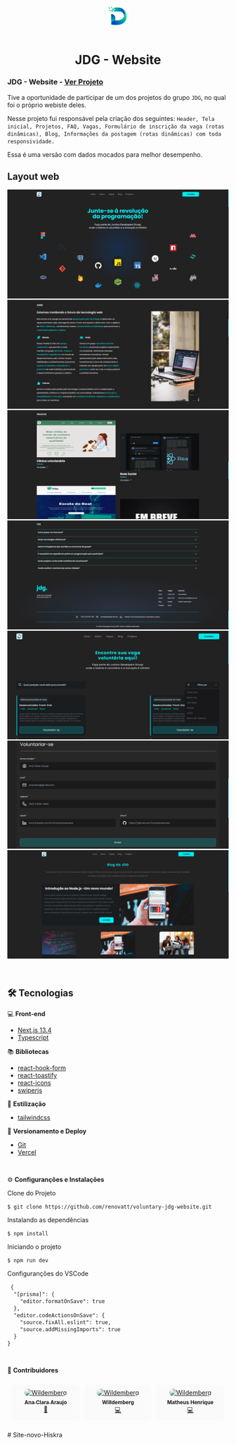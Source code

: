 <div align='center'>
<img src="./public/jdg.png" width="50px"/>
<br/> <br/>
<h1>JDG - Website</h1> 
</div>

### JDG - Website - [Ver Projeto](https://voluntary-jdg-website.vercel.app/)

Tive a oportunidade de participar de um dos projetos do grupo ``JDG``, no qual foi o próprio webiste deles.

Nesse projeto fui responsável pela criação dos seguintes: ``Header, Tela inicial, Projetos, FAQ, Vagas, Formulário de inscrição da vaga (rotas dinâmicas), Blog, Informações da postagem (rotas dinâmicas) com toda responsividade.``

Essa é uma versão com dados mocados para melhor desempenho.

## Layout web
![Web 1](./public/web-1.png) 
![Web 2](./public/web-2.png)
![Web 3](./public/web-3.png)
![Web 4](./public/web-4.png)
![Web 5](./public/web-5.png)
![Web 6](./public/web-6.png)
![Web 7](./public/web-7.png)

<br>

## 🛠️ Tecnologias

💻 **Front-end**
- [Next.js 13.4](https://nextjs.org)
- [Typescript](https://www.typescriptlang.org)

📚 **Bibliotecas**
- [react-hook-form](https://react-hook-form.com/)
- [react-toastify](https://www.npmjs.com/package/react-toastify)
- [react-icons](https://react-icons.github.io/react-icons/)
- [swiperjs](https://swiperjs.com/demos)

🎨 **Estilização**
- [tailwindcss](https://tailwindcss.com/docs/installation)

🔋 **Versionamento e Deploy**
- [Git](https://git-scm.com)
- [Vercel](https://vercel.com/)

<br>

⚙️ **Configuranções e Instalações**

Clone do Projeto

    $ git clone https://github.com/renovatt/voluntary-jdg-website.git

Instalando as dependências

    $ npm install

Iniciando o projeto

    $ npm run dev

Configuranções do VSCode

     {
      "[prisma]": {
        "editor.formatOnSave": true
      },
      "editor.codeActionsOnSave": {
        "source.fixAll.eslint": true,
        "source.addMissingImports": true
      }
    }

<br>

🤝 **Contribuidores**

<table style="border-collapse: separate; border-spacing: 10px;">
  <tbody>
    <tr>
      <td align="center" valign="top" width="14.28%" style="border-radius: 10px; padding: 10px; background-color: #fafafa;">
          <a href="https://github.com/anaclaraaraujo">
            <img src="https://avatars.githubusercontent.com/u/72226706?v=4" width="100px;" style="border-radius: 50px;" alt="Wildemberg "/><br />
            <sub><b>Ana Clara Araujo</b></sub>
          </a>
          <br />
          <a href="#Design" title="Design">🎨</a>
        </td>
      <td align="center" valign="top" width="14.28%" style="border-radius: 10px; padding: 10px; background-color: #fafafa;">
          <a href="https://github.com/renovatt">
            <img src="https://avatars.githubusercontent.com/u/94547135?v=4" width="100px;" style="border-radius: 50px;" alt="Wildemberg "/><br />
            <sub><b>Willdemberg</b></sub>
          </a>
          <br />
          <a href="#Code" title="Code">💻</a>
        </td>
      <td align="center" valign="top" width="14.28%" style="border-radius: 10px; padding: 10px; background-color: #fafafa;">
          <a href="https://github.com/matheusOliv23">
            <img src="https://avatars.githubusercontent.com/u/78116908?v=4" width="100px;" style="border-radius: 50px;" alt="Wildemberg "/><br />
            <sub><b>Matheus Henrique</b></sub>
          </a>
          <br />
          <a href="#Code" title="Code">💻</a>
        </td>
    </tr>
  </tbody>
</table>#   S i t e - n o v o - H i s k r a 
 
 